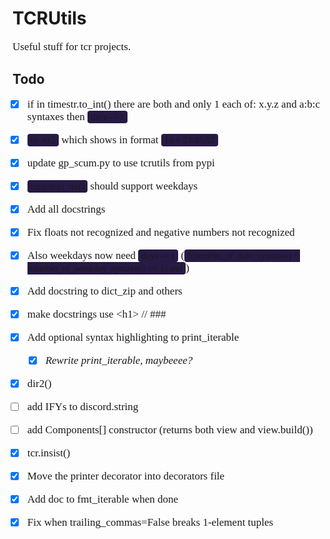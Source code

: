# TCRUtils

Useful stuff for tcr projects.

## Todo
- [x] if in timestr.to_int() there are both and only 1 each of: x.y.z and a\:b:c syntaxes then `days -= 1`
- [x] `to_str2` which shows in format `1d + 23:45:57`
- [x] update gp_scum.py to use tcrutils from pypi
- [x] `timestr.to_int()` should support weekdays
- [x] Add all docstrings
- [x] Fix floats not recognized and negative numbers not recognized
- [x] Also weekdays now need `days -= 1` (`((number_of_date_syntaxes) ^ (number_of_weekday_syntaxes) == 1) and`)
- [x] Add docstring to dict_zip and others
- [x] make docstrings use \<h1> // ###
- [x] Add optional syntax highlighting to print_iterable
  - [x] *Rewrite print_iterable, maybeeee?*
- [x] dir2()
- [ ] add IFYs to discord.string
- [ ] add Components[] constructor (returns both view and view.build())
- [x] tcr.insist()
- [x] Move the printer decorator into decorators file
- [x] Add doc to fmt_iterable when done
- [x] Fix when trailing_commas=False breaks 1-element tuples


~~<style>s{color: crimson;} b,strong{text-decoration:underline}</style>~~
<!-- I am MEGUMIN the greatest mage among crimson demons and wielder of EXPLOSION MAGIC -->
~~<style>p, li{font-family: "Hubot Sans Bold"; font-size: 17px}</style>~~
~~<style>code, pre{font-family: Consolas}</style>~~
~~<style>code{background-color: #271a45; border-radius: 4px; padding: 2px; padding-left: 5px; padding-right: 5px;}</style>~~
